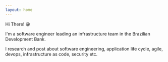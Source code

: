 ```yaml
---
layout: home
---
```


Hi There! 😀

I'm a software engineer leading an infrastructure team in the Brazilian Development
Bank. 

I research and post about software engineering, application life cycle, agile, devops,
infrastructure as code, security etc.

